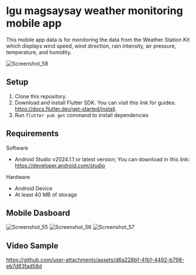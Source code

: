 # lgu magsaysay weather monitoring mobile app

This mobile app data is for monitoring the data from the Weather Station Kit which displays wind speed, wind direction, rain intensity, air pressure, temperature, and humidity.

![Screenshot_58](https://github.com/user-attachments/assets/029111c8-4186-4925-b309-1c2cd148cae0)

## Setup

1. Clone this repository.
2. Download and install Flutter SDK. You can visit this link for guides: https://docs.flutter.dev/get-started/install.
3. Run `flutter pub get` command to install dependencies

## Requirements
Software
- Android Studio v2024.1.1 or latest version; You can download in this link: https://developer.android.com/studio

Hardware
- Android Device
- At least 40 MB of storage

## Mobile Dasboard
![Screenshot_55](https://github.com/user-attachments/assets/9c23d514-1f82-4eb1-8b28-846a8cdc3b89)
![Screenshot_56](https://github.com/user-attachments/assets/d5591d05-5322-44c4-95fc-cb8f571fbde3)
![Screenshot_57](https://github.com/user-attachments/assets/e75d1ebd-ac02-4649-bcce-13343c8cc902)

## Video Sample
https://github.com/user-attachments/assets/d6a228b1-41b1-4492-b798-eb7d83fad58d
